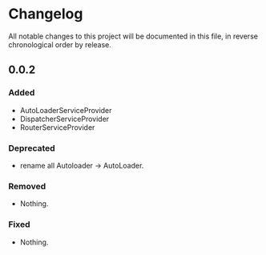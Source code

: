 # Changelog
All notable changes to this project will be documented in this file, in reverse chronological order by release.

## 0.0.2 

### Added
- AutoLoaderServiceProvider
- DispatcherServiceProvider
- RouterServiceProvider

### Deprecated
- rename all Autoloader -> AutoLoader.

### Removed
- Nothing.

### Fixed
- Nothing.
